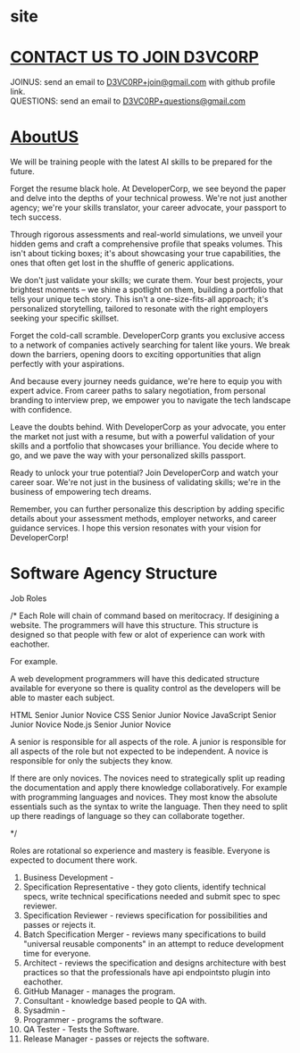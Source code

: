 # site





# [CONTACT US TO JOIN D3VC0RP](https://github.com/D3VC0RP/site/blob/STABLE/contactus.md)

JOINUS: send an email to D3VC0RP+join@gmail.com with github profile link.<br>
QUESTIONS: send an email to D3VC0RP+questions@gmail.com

# [AboutUS](https://github.com/D3VC0RP/site/blob/STABLE/aboutus.md)

We will be training people with the latest AI skills to be prepared for the future.
  
Forget the resume black hole. At DeveloperCorp, we see beyond the paper and delve into the depths of your technical prowess. We're not just another agency; we're your skills translator, your career advocate, your passport to tech success.

Through rigorous assessments and real-world simulations, we unveil your hidden gems and craft a comprehensive profile that speaks volumes. This isn't about ticking boxes; it's about showcasing your true capabilities, the ones that often get lost in the shuffle of generic applications.

We don't just validate your skills; we curate them. Your best projects, your brightest moments – we shine a spotlight on them, building a portfolio that tells your unique tech story. This isn't a one-size-fits-all approach; it's personalized storytelling, tailored to resonate with the right employers seeking your specific skillset.

Forget the cold-call scramble. DeveloperCorp grants you exclusive access to a network of companies actively searching for talent like yours. We break down the barriers, opening doors to exciting opportunities that align perfectly with your aspirations.

And because every journey needs guidance, we're here to equip you with expert advice. From career paths to salary negotiation, from personal branding to interview prep, we empower you to navigate the tech landscape with confidence.

Leave the doubts behind. With DeveloperCorp as your advocate, you enter the market not just with a resume, but with a powerful validation of your skills and a portfolio that showcases your brilliance. You decide where to go, and we pave the way with your personalized skills passport.

Ready to unlock your true potential? Join DeveloperCorp and watch your career soar. We're not just in the business of validating skills; we're in the business of empowering tech dreams.

Remember, you can further personalize this description by adding specific details about your assessment methods, employer networks, and career guidance services. I hope this version resonates with your vision for DeveloperCorp!


# Software Agency Structure

Job Roles

/*
  Each Role will chain of command based on meritocracy.
  If desigining a website.
  The programmers will have this structure.
  This structure is designed so that people with few or alot of experience can work with eachother.

  For example.

  A web development programmers will have this dedicated structure available for everyone
  so there is quality control as the developers will be able to master each subject.

  HTML          Senior Junior Novice
  CSS           Senior Junior Novice
  JavaScript    Senior Junior Novice
  Node.js       Senior Junior Novice

  A senior is responsible for all aspects of the role.
  A junior is responsible for all aspects of the role but not expected to be independent.
  A novice is responsible for only the subjects they know.

  If there are only novices. The novices need to strategically split up
  reading the documentation and apply there knowledge collaboratively.
  For example with programming languages and novices. 
  They most know the absolute essentials such as the syntax to write the 
  language. Then they need to split up there readings of language
  so they can collaborate together.
  
*/

Roles are rotational so experience and mastery is feasible.
Everyone is expected to document there work.

1) Business Development - 
2) Specification Representative - they goto clients, identify technical specs, write technical specifications needed and submit spec to spec reviewer.
3) Specification Reviewer - reviews specification for possibilities and passes or rejects it.
4) Batch Specification Merger - reviews many specifications to build "universal reusable components" in an attempt to reduce development time for everyone.
5) Architect - reviews the specification and designs architecture with best practices so that the professionals have api endpointsto plugin into eachother.
6) GitHub Manager - manages the program.
7) Consultant - knowledge based people to QA with.
8) Sysadmin - 
9) Programmer - programs the software.
10) QA Tester - Tests the Software.
11) Release Manager - passes or rejects the software.







